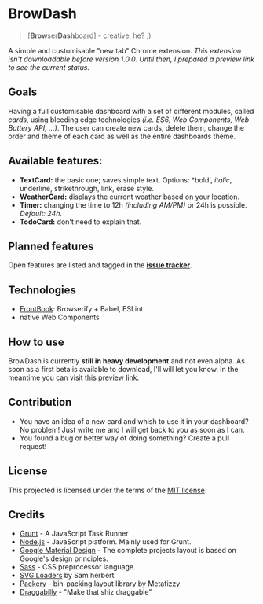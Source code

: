 # BrowDash
> [**Brow**ser**Dash**board] - creative, he? ;)

A simple and customisable "new tab" Chrome extension.
_This extension isn't downloadable before version 1.0.0. Until then, I prepared a preview link to see the current status._


## Goals

Having a full customisable dashboard with a set of different modules, called _cards_, using bleeding edge technologies _(i.e. ES6, Web Components, Web Battery API, ...)_. The user can create new cards, delete them, change the order and theme of each card as well as the entire dashboards theme.


## Available features:

- **TextCard:** the basic one; saves simple text. Options: *bold', _italic_, underline, strikethrough, link, erase style.
- **WeatherCard:** displays the current weather based on your location.
- **Timer:** changing the time to 12h _(including AM/PM)_ or 24h is possible. _Default: 24h._
- **TodoCard:** don't need to explain that.


## Planned features

Open features are listed and tagged in the [**issue tracker**](https://github.com/morkro/BrowDash/issues?q=is%3Aopen+is%3Aissue+label%3Afeature).


## Technologies
- [FrontBook](https://github.com/morkro/FrontBook): Browserify + Babel, ESLint
- native Web Components


## How to use

BrowDash is currently **still in heavy development** and not even alpha. As soon as a first beta is available to download, I'll will let you know. In the meantime you can visit [this preview link][7].


## Contribution

- You have an idea of a new card and whish to use it in your dashboard? No problem! Just write me and I will get back to you as soon as I can.
- You found a bug or better way of doing something? Create a pull request!


## License

This projected is licensed under the terms of the [MIT license][1].


## Credits

- [Grunt][2] - A JavaScript Task Runner
- [Node.js][3] - JavaScript platform. Mainly used for Grunt.
- [Google Material Design][4] - The complete projects layout is based on Google's design principles.
- [Sass][5] - CSS preprocessor language.
- [SVG Loaders][6] by Sam herbert
- [Packery][8] - bin-packing layout library by Metafizzy
- [Draggabilly][9] - "Make that shiz draggable"

[1]: https://github.com/morkro/BrowDash/LICENSE
[2]: http://gruntjs.com
[3]: http://nodejs.org
[4]: http://www.google.com/design
[5]: http://sass-lang.com/
[6]: http://samherbert.net/svg-loaders/
[7]: http://labs.morkro.de/browdash
[8]: http://packery.metafizzy.co/
[9]: https://github.com/desandro/draggabilly
